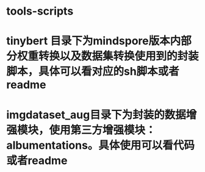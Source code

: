 # tools-scripts

# tinybert 目录下为mindspore版本内部分权重转换以及数据集转换使用到的封装脚本，具体可以看对应的sh脚本或者readme

# imgdataset_aug目录下为封装的数据增强模块，使用第三方增强模块：albumentations。具体使用可以看代码或者readme